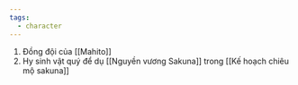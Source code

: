 ```yaml
---
tags:
  - character
---
```


1. Đồng đội của [[Mahito]]
2. Hy sinh vật quý để dụ [[Nguyền vương Sakuna]] trong [[Kế hoạch chiêu mộ sakuna]]